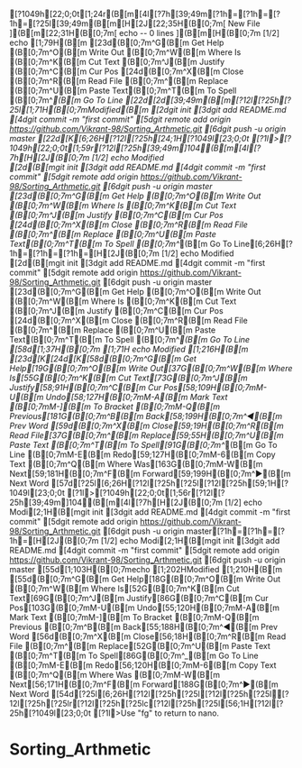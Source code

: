 [?1049h[22;0;0t[1;24r(B[m[4l[?7h[39;49m[?1h=[?1h=[?1h=[?25l[39;49m(B[m[H[2J[22;35H(B[0;7m[ New File ](B[m[22;31H(B[0;7m[ echo -- 0 lines ](B[m[H(B[0;7m  [1/2]                             echo                                        [1;79H(B[m[23d(B[0;7m^G(B[m Get Help  (B[0;7m^O(B[m Write Out (B[0;7m^W(B[m Where Is  (B[0;7m^K(B[m Cut Text  (B[0;7m^J(B[m Justify   (B[0;7m^C(B[m Cur Pos[24d(B[0;7m^X(B[m Close     (B[0;7m^R(B[m Read File (B[0;7m^\(B[m Replace   (B[0;7m^U(B[m Paste Text(B[0;7m^T(B[m To Spell  (B[0;7m^_(B[m Go To Line[22d[2d[39;49m(B[m[?12l[?25h[?25l[1;71H(B[0;7mModified(B[m[2dgit init[3dgit add README.md[4dgit commit -m "first commit"[5dgit remote add origin https://github.com/Vikrant-98/Sorting_Arthmetic.git[6dgit push -u origin master[22d[K[6;26H[?12l[?25h[24;1H[?1049l[23;0;0t[?1l>[?1049h[22;0;0t[1;59r[?12l[?25h[39;49m]104(B[m[4l[?7h[H[2J(B[0;7m  [1/2]                             echo                              Modified  [2d(B[mgit init[3dgit add README.md[4dgit commit -m "first commit"[5dgit remote add origin https://github.com/Vikrant-98/Sorting_Arthmetic.git[6dgit push -u origin master[23d(B[0;7m^G(B[m Get Help  (B[0;7m^O(B[m Write Out (B[0;7m^W(B[m Where Is  (B[0;7m^K(B[m Cut Text  (B[0;7m^J(B[m Justify   (B[0;7m^C(B[m Cur Pos[24d(B[0;7m^X(B[m Close     (B[0;7m^R(B[m Read File (B[0;7m^\(B[m Replace   (B[0;7m^U(B[m Paste Text(B[0;7m^T(B[m To Spell  (B[0;7m^_(B[m Go To Line[6;26H[?1h=[?1h=[?1h=[H[2J(B[0;7m  [1/2]                             echo                              Modified  [2d(B[mgit init[3dgit add README.md[4dgit commit -m "first commit"[5dgit remote add origin https://github.com/Vikrant-98/Sorting_Arthmetic.git[6dgit push -u origin master[23d(B[0;7m^G(B[m Get Help  (B[0;7m^O(B[m Write Out (B[0;7m^W(B[m Where Is  (B[0;7m^K(B[m Cut Text  (B[0;7m^J(B[m Justify   (B[0;7m^C(B[m Cur Pos[24d(B[0;7m^X(B[m Close     (B[0;7m^R(B[m Read File (B[0;7m^\(B[m Replace   (B[0;7m^U(B[m Paste Text(B[0;7m^T(B[m To Spell  (B[0;7m^_(B[m Go To Line[58d[1;37H(B[0;7m    [1;71H                                   echo                                                                                                  Modified  [1;216H(B[m[23d[K[24d[K[58d(B[0;7m^G(B[m Get Help[19G(B[0;7m^O(B[m Write Out[37G(B[0;7m^W(B[m Where Is[55G(B[0;7m^K(B[m Cut Text[73G(B[0;7m^J(B[m Justify[58;91H(B[0;7m^C(B[m Cur Pos[58;109H(B[0;7mM-U(B[m Undo[58;127H(B[0;7mM-A(B[m Mark Text     (B[0;7mM-](B[m To Bracket    (B[0;7mM-Q(B[m Previous[181G(B[0;7m^B(B[m Back[58;199H(B[0;7m^◀(B[m Prev Word[59d(B[0;7m^X(B[m Close[59;19H(B[0;7m^R(B[m Read File[37G(B[0;7m^\(B[m Replace[59;55H(B[0;7m^U(B[m Paste Text     (B[0;7m^T(B[m To Spell[91G(B[0;7m^_(B[m Go To Line     (B[0;7mM-E(B[m Redo[59;127H(B[0;7mM-6(B[m Copy Text     (B[0;7m^Q(B[m Where Was[163G(B[0;7mM-W(B[m Next[59;181H(B[0;7m^F(B[m Forward[59;199H(B[0;7m^▶(B[m Next Word[57d[?25l[6;26H[?12l[?25h[?25l[?12l[?25h[59;1H[?1049l[23;0;0t[?1l>[?1049h[22;0;0t[1;56r[?12l[?25h[39;49m]104(B[m[4l[?7h[H[2J(B[0;7m  [1/2]                                                                                                  echo                                                                                                  Modi[2;1H(B[mgit init[3dgit add README.md[4dgit commit -m "first commit"[5dgit remote add origin https://github.com/Vikrant-98/Sorting_Arthmetic.git[6dgit push -u origin master[?1h=[?1h=[?1h=[H[2J(B[0;7m  [1/2]                                                                                                  echo                                                                                                  Modi[2;1H(B[mgit init[3dgit add README.md[4dgit commit -m "first commit"[5dgit remote add origin https://github.com/Vikrant-98/Sorting_Arthmetic.git[6dgit push -u origin master[55d[1;103H(B[0;7mecho   [1;202HModified  [1;210H(B[m[55d(B[0;7m^G(B[m Get Help[18G(B[0;7m^O(B[m Write Out     (B[0;7m^W(B[m Where Is[52G(B[0;7m^K(B[m Cut Text[69G(B[0;7m^J(B[m Justify[86G(B[0;7m^C(B[m Cur Pos[103G(B[0;7mM-U(B[m Undo[55;120H(B[0;7mM-A(B[m Mark Text    (B[0;7mM-](B[m To Bracket   (B[0;7mM-Q(B[m Previous     (B[0;7m^B(B[m Back[55;188H(B[0;7m^◀(B[m Prev Word[56d(B[0;7m^X(B[m Close[56;18H(B[0;7m^R(B[m Read File     (B[0;7m^\(B[m Replace[52G(B[0;7m^U(B[m Paste Text    (B[0;7m^T(B[m To Spell[86G(B[0;7m^_(B[m Go To Line    (B[0;7mM-E(B[m Redo[56;120H(B[0;7mM-6(B[m Copy Text    (B[0;7m^Q(B[m Where Was     (B[0;7mM-W(B[m Next[56;171H(B[0;7m^F(B[m Forward[188G(B[0;7m^▶(B[m Next Word[54d[?25l[6;26H[?12l[?25h[?25l[?12l[?25h[?25l[?12l[?25h[?25lr[?12l[?25h[?25lc[?12l[?25h[?25l[56;1H[?12l[?25h[?1049l[23;0;0t[?1l>Use "fg" to return to nano.
# Sorting_Arthmetic
